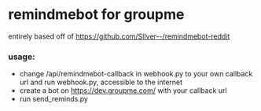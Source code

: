 # remindmebot for groupme

entirely based off of https://github.com/SIlver--/remindmebot-reddit

### usage:
- change /api/remindmebot-callback in webhook.py to your own callback url and run webhook.py, accessible to the internet
- create a bot on https://dev.groupme.com/ with your callback url
- run send_reminds.py
